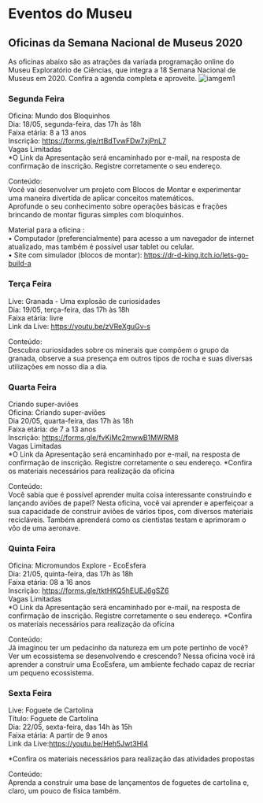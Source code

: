 # Eventos do Museu

## Oficinas da Semana Nacional de Museus 2020
As oficinas abaixo são as atrações da variada programação online do Museu Exploratório de Ciências, que integra a 18 Semana Nacional de Museus em 2020. Confira a agenda completa e aproveite.
![iamgem1](https://drive.google.com/file/d/1WgP_ROntCobB_YNNyJH-j4FNLE5ryDrh/view)

### Segunda Feira

Oficina: Mundo dos Bloquinhos<br /> 
Dia: 18/05, segunda-feira, das 17h às 18h<br /> 
Faixa etária: 8 a 13 anos<br /> 
Inscrição: https://forms.gle/rtBdTvwFDw7xjPnL7 <br /> 
Vagas Limitadas<br /> 
*O Link da Apresentação será encaminhado por e-mail, na resposta de confirmação de inscrição. Registre corretamente o seu endereço.<br /> 

Conteúdo: <br /> 
Você vai desenvolver um projeto com Blocos de Montar e experimentar uma maneira divertida de aplicar conceitos matemáticos.<br /> 
Aprofunde o seu conhecimento sobre operações básicas e frações brincando de montar figuras simples com bloquinhos. <br /> 


Material para a oficina : <br /> 
• Computador (preferencialmente) para acesso a um navegador de internet atualizado, mas também é possível usar tablet ou celular. <br /> 
• Site com simulador (blocos de montar): https://dr-d-king.itch.io/lets-go-build-a <br /> 



### Terça Feira

Live: Granada - Uma explosão de curiosidades <br /> 
Dia: 19/05, terça-feira, das 17h às 18h <br /> 
Faixa etária: livre <br /> 
Link da Live: https://youtu.be/zVReXguGv-s <br /> 


Conteúdo: <br /> 
Descubra curiosidades sobre os minerais que compõem o grupo da granada, observe a sua presença em outros tipos de rocha e suas diversas utilizações em nosso dia a dia. <br /> 


### Quarta Feira

Criando super-aviões <br /> 
Oficina: Criando super-aviões <br /> 
Dia 20/05, quarta-feira, das 17h às 18h <br /> 
Faixa etária: de 7 a 13 anos <br /> 
Inscrição: https://forms.gle/fvKiMc2mwwB1MWRM8 <br /> 
Vagas Limitadas <br /> 
*O Link da Apresentação será encaminhado por e-mail, na resposta de confirmação de inscrição. Registre corretamente o seu endereço.
*Confira os materiais necessários para realização da oficina <br /> 

Conteúdo: <br /> 
Você sabia que é possível aprender muita coisa interessante construindo e lançando aviões de papel?
Nesta oficina, você vai aprender e aperfeiçoar a sua capacidade de construir aviões de vários tipos, com diversos materiais recicláveis. Também aprenderá como os cientistas testam e aprimoram o vôo de uma aeronave.


### Quinta Feira

Oficina: Micromundos Explore - EcoEsfera <br /> 
Dia: 21/05, quinta-feira, das 17h às 18h <br /> 
Faixa etária: 08 a 16 anos <br /> 
Inscrição: https://forms.gle/tktHKQ5hEUEJ6gSZ6 <br /> 
Vagas Limitadas <br /> 
*O Link da Apresentação será encaminhado por e-mail, na resposta de confirmação de inscrição. Registre corretamente o seu endereço.
*Confira os materiais necessários para realização da oficina <br /> 

Conteúdo: <br /> 
Já imaginou ter um pedacinho da natureza em um pote pertinho de você? Ver um ecossistema se desenvolvendo e crescendo? Nessa oficina você irá aprender a construir uma EcoEsfera, um ambiente fechado capaz de recriar um pequeno ecossistema.


### Sexta Feira

Live: Foguete de Cartolina <br /> 
Título: Foguete de Cartolina <br /> 
Dia: 22/05, sexta-feira, das 14h às 15h <br /> 
Faixa etária: A partir de 9 anos <br /> 
Link da Live:https://youtu.be/Heh5Jwt3HI4 <br /> 

*Confira os materiais necessários para realização das atividades propostas <br /> 

Conteúdo:<br /> 
Aprenda a construir uma base de lançamentos de foguetes de cartolina e, claro, um pouco de física também.











